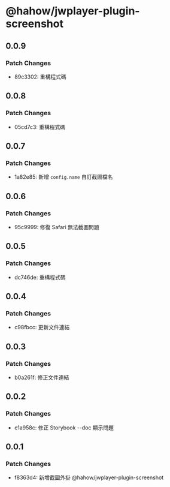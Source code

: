 # @hahow/jwplayer-plugin-screenshot

## 0.0.9

### Patch Changes

- 89c3302: 重構程式碼

## 0.0.8

### Patch Changes

- 05cd7c3: 重構程式碼

## 0.0.7

### Patch Changes

- 1a82e85: 新增 `config.name` 自訂截圖檔名

## 0.0.6

### Patch Changes

- 95c9999: 修復 Safari 無法截圖問題

## 0.0.5

### Patch Changes

- dc746de: 重構程式碼

## 0.0.4

### Patch Changes

- c98fbcc: 更新文件連結

## 0.0.3

### Patch Changes

- b0a261f: 修正文件連結

## 0.0.2

### Patch Changes

- e1a958c: 修正 Storybook --doc 顯示問題

## 0.0.1

### Patch Changes

- f8363d4: 新增截圖外掛 @hahow/jwplayer-plugin-screenshot
